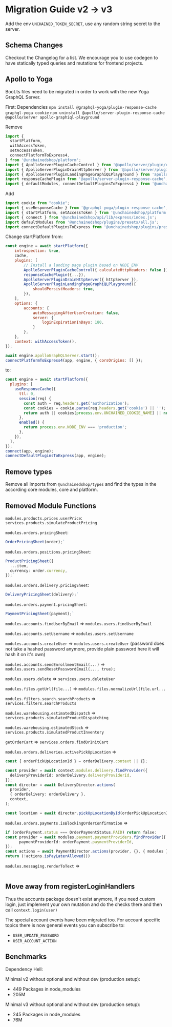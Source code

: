 # Migration Guide v2 -> v3

Add the env `UNCHAINED_TOKEN_SECRET`, use any random string secret to the server.

## Schema Changes

Checkout the Changelog for a list. We encourage you to use codegen to have statically typed queries and
mutations for frontend projects.

## Apollo to Yoga

Boot.ts files need to be migrated in order to work with the new Yoga GraphQL Server.

First: Dependencies `npm install @graphql-yoga/plugin-response-cache graphql-yoga cookie`
`npm uninstall @apollo/server-plugin-response-cache @apollo/server apollo-graphiql-playground`

Remove

```js
import {
  startPlatform,
  withAccessToken,
  setAccessToken,
  connectPlatformToExpress4,
} from '@unchainedshop/platform';
import { ApolloServerPluginCacheControl } from '@apollo/server/plugin/cacheControl';
import { ApolloServerPluginDrainHttpServer } from '@apollo/server/plugin/drainHttpServer';
import { ApolloServerPluginLandingPageGraphiQLPlayground } from 'apollo-graphiql-playground';
import responseCachePlugin from '@apollo/server-plugin-response-cache';
import { defaultModules, connectDefaultPluginsToExpress4 } from '@unchainedshop/plugins';
```

Add

```js
import cookie from "cookie";
import { useResponseCache } from '@graphql-yoga/plugin-response-cache';
import { startPlatform, setAccessToken } from '@unchainedshop/platform';
import { connect } from '@unchainedshop/api/lib/express/index.js';
import defaultModules from '@unchainedshop/plugins/presets/all.js';
import connectDefaultPluginsToExpress from '@unchainedshop/plugins/presets/all-express.js';
```

Change startPlatform from:

```js
const engine = await startPlatform({
    introspection: true,
    cache,
    plugins: [
        // Install a landing page plugin based on NODE_ENV
        ApolloServerPluginCacheControl({ calculateHttpHeaders: false }),
        responseCachePlugin({...}),
        ApolloServerPluginDrainHttpServer({ httpServer }),
        ApolloServerPluginLandingPageGraphiQLPlayground({
            shouldPersistHeaders: true,
        }),
    ],
    options: {
        accounts: {
            autoMessagingAfterUserCreation: false,
            server: {
                loginExpirationInDays: 180,
            }
        },
    },
    context: withAccessToken(),
});

await engine.apolloGraphQLServer.start();
connectPlatformToExpress4(app, engine, { corsOrigins: [] });
```

to:

```js
const engine = await startPlatform({
  plugins: [
    useResponseCache({
      ttl: 0,
      session(req) {
        const auth = req.headers.get('authorization');
        const cookies = cookie.parse(req.headers.get('cookie') || '');
        return auth || cookies[process.env.UNCHAINED_COOKIE_NAME] || null;
      },
      enabled() {
        return process.env.NODE_ENV === 'production';
      },
    }),
  ],
});
connect(app, engine);
connectDefaultPluginsToExpress(app, engine);

```

## Remove types

Remove all imports from `@unchainedshop/types` and find the types in the according core modules, core and
platform.


## Removed Module Functions

`modules.products.prices.userPrice`: `services.products.simulateProductPricing`

`modules.orders.pricingSheet`:
```ts
OrderPricingSheet(order);`
```

`modules.orders.positions.pricingSheet`:
```ts
ProductPricingSheet({
  ...item,
  currency: order.currency,
});`
```

`modules.orders.delivery.pricingSheet`:
```ts
DeliveryPricingSheet(delivery);`
```

`modules.orders.payment.pricingSheet`:
```ts
PaymentPricingSheet(payment);`
```

`modules.accounts.findUserByEmail` => `modules.users.findUserByEmail`

`modules.accounts.setUsername` => `modules.users.setUsername`

`modules.accounts.createUser` => `modules.users.createUser` (password does not take a hashed password
anymore, provide plain password here it will hash it on it's own)

`modules.accounts.sendEnrollmentEmail(...)` => `modules.users.sendResetPasswordEmail(..., true);`

`modules.users.delete` => `services.users.deleteUser`

`modules.files.getUrl(file...)` => `modules.files.normalizeUrl(file.url...`

`modules.filters.search.searchProducts` => `services.filters.searchProducts`

`modules.warehousing.estimatedDispatch` => `services.products.simulatedProductDispatching`

`modules.warehousing.estimatedStock` => `services.products.simulatedProductInventory`

`getOrderCart` => `services.orders.findOrInitCart`

`modules.orders.deliveries.activePickUpLocation` => 
```ts
const { orderPickUpLocationId } = orderDelivery.context || {};

const provider = await context.modules.delivery.findProvider({
  deliveryProviderId: orderDelivery.deliveryProviderId,
});
const director = await DeliveryDirector.actions(
  provider,
  { orderDelivery: orderDelivery },
  context,
);

const location = await director.pickUpLocationById(orderPickUpLocationId);
```

`modules.orders.payments.isBlockingOrderConfirmation` =>
```ts
if (orderPayment.status === OrderPaymentStatus.PAID) return false:
const provider = await modules.payment.paymentProviders.findProvider({
      paymentProviderId: orderPayment.paymentProviderId,
});
const actions = await PaymentDirector.actions(provider, {}, { modules });
return (!actions.isPayLaterAllowed())
```

`modules.messaging.renderToText` =>
```ts

```

## Move away from registerLoginHandlers

Thus the accounts package doesn't exist anymore, if you need custom login, just implement your own mutation and do the checks there and then call `context.login(user)`

The special account events have been migrated too. For account specific topics there is now general events you can subscribe to:

- `USER_UPDATE_PASSWORD`
- `USER_ACCOUNT_ACTION`

## Benchmarks

Dependency Hell:

Minimal v2 without optional and without dev (production setup):

- 449 Packages in node_modules
- 205M

Minimal v3 without optional and without dev (production setup):

- 245 Packages in node_modules
- 76M
